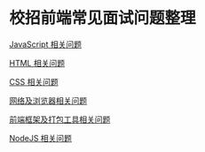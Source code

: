 # 校招前端常见面试问题整理

[JavaScript 相关问题](./【1】javascript.md)
<br/>

[HTML 相关问题](./【2】html.md)
<br/>

[CSS 相关问题](./【3】css.md)
<br/>

[网络及浏览器相关问题](./【4】网络及浏览器.md)
<br/>

[前端框架及打包工具相关问题](./【5】前端框架及打包工具.md)
<br/>

[NodeJS 相关问题](./【6】nodejs.md)
<br/>
